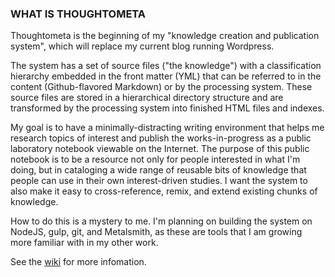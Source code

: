 ### WHAT IS THOUGHTOMETA

Thoughtometa is the beginning of my "knowledge creation and publication system", which will replace my current blog running Wordpress.

The system has a set of source files ("the knowledge") with a classification hierarchy embedded in the front matter (YML) that can be referred to in the content (Github-flavored Markdown) or by the processing system. These source files are stored in a hierarchical directory structure and are transformed by the processing system into finished HTML files and indexes. 

My goal is to have a minimally-distracting writing environment that helps me research topics of interest and publish the works-in-progress as a public laboratory notebook viewable on the Internet. The purpose of this public notebook is to be a resource not only for people interested in what I'm doing, but in cataloging a wide range of reusable bits of knowledge that people can use in their own interest-driven studies. I want the system to also make it easy to cross-reference, remix, and extend existing chunks of knowledge. 

How to do this is a mystery to me. I'm planning on building the system on NodeJS, gulp, git, and Metalsmith, as these are tools that I am growing more familiar with in my other work. 

See the [wiki](../../wiki) for more infomation.